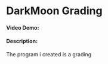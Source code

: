 # DarkMoon Grading
#### Video Demo:  <URL HERE>
#### Description:
The program i created is a grading
